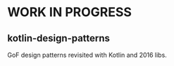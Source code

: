 # WORK IN PROGRESS
## kotlin-design-patterns
GoF design patterns revisited with Kotlin and 2016 libs.

